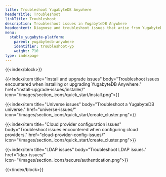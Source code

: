 ```yaml
---
title: Troubleshoot YugabyteDB Anywhere
headerTitle: Troubleshoot
linkTitle: Troubleshoot
description: Troubleshoot issues in YugabyteDB Anywhere
headcontent: Diagnose and troubleshoot issues that arise from YugabyteDB universes and YugabyteDB Anywhere
menu:
  stable_yugabyte-platform:
    parent: yugabytedb-anywhere
    identifier: troubleshoot-yp
    weight: 710
type: indexpage
---
```


{{<index/block>}}

  {{<index/item
    title="Install and upgrade issues"
    body="Troubleshoot issues encountered when installing or upgrading YugabyteDB Anywhere."
    href="install-upgrade-issues/installer/"
    icon="/images/section_icons/quick_start/install.png">}}

  {{<index/item
    title="Universe issues"
    body="Troubleshoot a YugabyteDB universe."
    href="universe-issues/"
    icon="/images/section_icons/quick_start/create_cluster.png">}}

  {{<index/item
    title="Cloud provider configuration issues"
    body="Troubleshoot issues encountered when configuring cloud providers."
    href="cloud-provider-config-issues/"
    icon="/images/section_icons/quick_start/create_cluster.png">}}

  {{<index/item
    title="LDAP issues"
    body="Troubleshoot LDAP issues."
    href="ldap-issues/"
    icon="/images/section_icons/secure/authentication.png">}}

{{</index/block>}}
